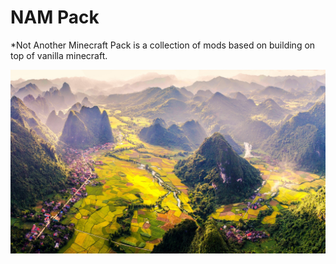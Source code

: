 # NAM Pack

*Not Another Minecraft Pack is a collection of mods based on building on top of vanilla minecraft.

![Thumbnail of minimal](assets/img/logo.jpg)

<!-- ## Usage

To install:

1. Download the latest release:

    ```yml
    theme: jekyll-theme-minimal
    ```

2. Optionally, if you'd like to preview your site on your computer, add the following to your site's `Gemfile`:

    ```ruby
    gem "github-pages", group: :jekyll_plugins
    ``` -->